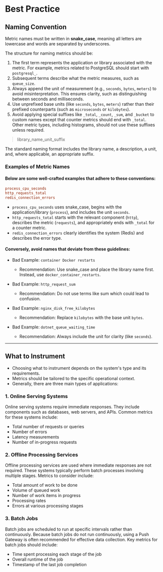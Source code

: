 # Best Practice

## Naming Convention
Metric names must be written in **snake_case**, meaning all letters are lowercase and words are separated by underscores.

The structure for naming metrics should be:
1. The first term represents the application or library associated with the metric. For example, metrics related to PostgreSQL should start with `postgresql_`.
2. Subsequent terms describe what the metric measures, such as `queue_size`.
3. Always append the unit of measurement (e.g., `seconds`, `bytes`, `meters`) to avoid misinterpretation. This ensures clarity, such as distinguishing between seconds and milliseconds.
4. Use unprefixed base units (like `seconds`, `bytes`, `meters`) rather than their prefixed counterparts (such as `microseconds` or `kilobytes`).
5. Avoid applying special suffixes like `_total`, `_count`, `_sum`, and `_bucket` to custom names except that counter metrics should end with `_total`. Other metric types, including histograms, should not use these suffixes unless required.

> library_name_unit_suffix

The standard naming format includes the library name, a description, a unit, and, where applicable, an appropriate suffix.

### Examples of Metric Names
#### Below are some well-crafted examples that adhere to these conventions:

```ini
process_cpu_seconds
http_requests_total
redis_connection_errors
```

- `process_cpu_seconds` uses snake_case, begins with the application/library (`process`), and includes the unit `seconds`.
- `http_requests_total` starts with the relevant component (`http`), describes the metric (`requests`), and appropriately ends with `_total` for a counter metric.
- `redis_connection_errors` clearly identifies the system (Redis) and describes the error type.

#### Conversely, avoid names that deviate from these guidelines:
- Bad Example: `container Docker restarts`
    - Recommendation: Use snake_case and place the library name first. Instead, use `docker_container_restarts`.

- Bad Example: `http_request_sum`
    - Recommendation: Do not use terms like sum which could lead to confusion.

- Bad Example: `nginx_disk_free_kilobytes`
    - Recommendation: Replace `kilobytes` with the base unit `bytes`.

- Bad Example: `dotnet_queue_waiting_time`
    - Recommendation: Always include the unit for clarity (like `seconds`).

---

## What to Instrument
- Choosing what to instrument depends on the system's type and its requirements. 
- Metrics should be tailored to the specific operational context. 
- Generally, there are three main types of applications:

### 1. Online Serving Systems
Online serving systems require immediate responses. They include components such as databases, web servers, and APIs. Common metrics for these systems include:
- Total number of requests or queries
- Number of errors
- Latency measurements
- Number of in-progress requests

### 2. Offline Processing Services
Offline processing services are used where immediate responses are not required. These systems typically perform batch processes involving multiple stages. Metrics to consider include:
- Total amount of work to be done
- Volume of queued work
- Number of work items in progress
- Processing rates
- Errors at various processing stages

### 3. Batch Jobs
Batch jobs are scheduled to run at specific intervals rather than continuously. Because batch jobs do not run continuously, using a Push Gateway is often recommended for effective data collection. Key metrics for batch jobs should include:
- Time spent processing each stage of the job
- Overall runtime of the job
- Timestamp of the last job completion

